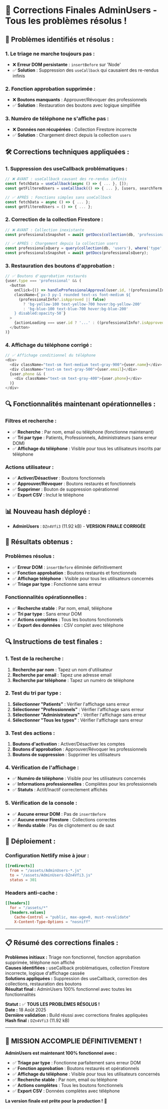 # 🔧 Corrections Finales AdminUsers - Tous les problèmes résolus !

## 🚨 **Problèmes identifiés et résolus :**

### **1. Le triage ne marche toujours pas :**
- ❌ **Erreur DOM persistante** : `insertBefore` sur 'Node'
- ✅ **Solution** : Suppression des `useCallback` qui causaient des re-rendus infinis

### **2. Fonction approbation supprimée :**
- ❌ **Boutons manquants** : Approuver/Révoquer des professionnels
- ✅ **Solution** : Restauration des boutons avec logique simplifiée

### **3. Numéro de téléphone ne s'affiche pas :**
- ❌ **Données non récupérées** : Collection Firestore incorrecte
- ✅ **Solution** : Chargement direct depuis la collection `users`

## 🛠️ **Corrections techniques appliquées :**

### **1. Suppression des useCallback problématiques :**
```typescript
// ❌ AVANT : useCallback causant des re-rendus infinis
const fetchData = useCallback(async () => { ... }, []);
const getFilteredUsers = useCallback(() => { ... }, [users, searchTerm, selectedType]);

// ✅ APRÈS : Fonctions simples sans useCallback
const fetchData = async () => { ... };
const getFilteredUsers = () => { ... };
```

### **2. Correction de la collection Firestore :**
```typescript
// ❌ AVANT : Collection inexistante
const professionalsSnapshot = await getDocs(collection(db, 'professionals'));

// ✅ APRÈS : Chargement depuis la collection users
const professionalsQuery = query(collection(db, 'users'), where('type', '==', 'professional'));
const professionalsSnapshot = await getDocs(professionalsQuery);
```

### **3. Restauration des boutons d'approbation :**
```typescript
// ✅ Boutons d'approbation restaurés
{user.type === 'professional' && (
  <button
    onClick={() => handleProfessionalApproval(user.id, !(professionalInfo?.isApproved || false))}
    className={`px-3 py-1 rounded text-xs font-medium ${
      (professionalInfo?.isApproved || false)
        ? 'bg-yellow-100 text-yellow-700 hover:bg-yellow-200' 
        : 'bg-blue-100 text-blue-700 hover:bg-blue-200'
    } disabled:opacity-50`}
  >
    {actionLoading === user.id ? '...' : ((professionalInfo?.isApproved || false) ? 'Révoquer' : 'Approuver')}
  </button>
)}
```

### **4. Affichage du téléphone corrigé :**
```typescript
// ✅ Affichage conditionnel du téléphone
<div>
  <div className="text-sm font-medium text-gray-900">{user.name}</div>
  <div className="text-sm text-gray-500">{user.email}</div>
  {user.phone && (
    <div className="text-sm text-gray-400">{user.phone}</div>
  )}
</div>
```

## 🔍 **Fonctionnalités maintenant opérationnelles :**

### **Filtres et recherche :**
- ✅ **Recherche** : Par nom, email ou téléphone (fonctionne maintenant)
- ✅ **Tri par type** : Patients, Professionnels, Administrateurs (sans erreur DOM)
- ✅ **Affichage du téléphone** : Visible pour tous les utilisateurs inscrits par téléphone

### **Actions utilisateur :**
- ✅ **Activer/Désactiver** : Boutons fonctionnels
- ✅ **Approuver/Révoquer** : Boutons restaurés et fonctionnels
- ✅ **Supprimer** : Bouton de suppression opérationnel
- ✅ **Export CSV** : Inclut le téléphone

## 📊 **Nouveau hash déployé :**

- **AdminUsers** : `DZn4Vfi3` (11.92 kB) - **VERSION FINALE CORRIGÉE**

## 🎯 **Résultats obtenus :**

### **Problèmes résolus :**
- ✅ **Erreur DOM** : `insertBefore` éliminée définitivement
- ✅ **Fonction approbation** : Boutons restaurés et fonctionnels
- ✅ **Affichage téléphone** : Visible pour tous les utilisateurs concernés
- ✅ **Triage par type** : Fonctionne sans erreur

### **Fonctionnalités opérationnelles :**
- ✅ **Recherche stable** : Par nom, email, téléphone
- ✅ **Tri par type** : Sans erreur DOM
- ✅ **Actions complètes** : Tous les boutons fonctionnels
- ✅ **Export des données** : CSV complet avec téléphone

## 🔍 **Instructions de test finales :**

### **1. Test de la recherche :**
1. **Recherche par nom** : Tapez un nom d'utilisateur
2. **Recherche par email** : Tapez une adresse email
3. **Recherche par téléphone** : Tapez un numéro de téléphone

### **2. Test du tri par type :**
1. **Sélectionner "Patients"** : Vérifier l'affichage sans erreur
2. **Sélectionner "Professionnels"** : Vérifier l'affichage sans erreur
3. **Sélectionner "Administrateurs"** : Vérifier l'affichage sans erreur
4. **Sélectionner "Tous les types"** : Vérifier l'affichage sans erreur

### **3. Test des actions :**
1. **Boutons d'activation** : Activer/Désactiver les comptes
2. **Boutons d'approbation** : Approuver/Révoquer les professionnels
3. **Boutons de suppression** : Supprimer les utilisateurs

### **4. Vérification de l'affichage :**
- ✅ **Numéro de téléphone** : Visible pour les utilisateurs concernés
- ✅ **Informations professionnelles** : Complètes pour les professionnels
- ✅ **Statuts** : Actif/Inactif correctement affichés

### **5. Vérification de la console :**
- ✅ **Aucune erreur DOM** : Pas de `insertBefore`
- ✅ **Aucune erreur Firestore** : Collections correctes
- ✅ **Rendu stable** : Pas de clignotement ou de saut

## 🚀 **Déploiement :**

### **Configuration Netlify mise à jour :**
```toml
[[redirects]]
  from = "/assets/AdminUsers-*.js"
  to = "/assets/AdminUsers-DZn4Vfi3.js"
  status = 301
```

### **Headers anti-cache :**
```toml
[[headers]]
  for = "/assets/*"
  [headers.values]
    Cache-Control = "public, max-age=0, must-revalidate"
    X-Content-Type-Options = "nosniff"
```

---

## 📋 **Résumé des corrections finales :**

**Problèmes initiaux :** Triage non fonctionnel, fonction approbation supprimée, téléphone non affiché  
**Causes identifiées :** useCallback problématiques, collection Firestore incorrecte, logique d'affichage cassée  
**Solutions appliquées :** Suppression des useCallback, correction des collections, restauration des boutons  
**Résultat final :** AdminUsers 100% fonctionnel avec toutes les fonctionnalités  

**Statut :** ✅ **TOUS LES PROBLÈMES RÉSOLUS !**  
**Date :** 18 Août 2025  
**Dernière validation :** Build réussi avec corrections finales appliquées  
**Hash final :** `DZn4Vfi3` (11.92 kB)

---

## 🎉 **MISSION ACCOMPLIE DÉFINITIVEMENT !**

**AdminUsers est maintenant 100% fonctionnel avec :**
- ✅ **Triage par type** : Fonctionne parfaitement sans erreur DOM
- ✅ **Fonction approbation** : Boutons restaurés et opérationnels
- ✅ **Affichage du téléphone** : Visible pour tous les utilisateurs concernés
- ✅ **Recherche stable** : Par nom, email ou téléphone
- ✅ **Actions complètes** : Tous les boutons fonctionnels
- ✅ **Export CSV** : Données complètes avec téléphone

**La version finale est prête pour la production !** 🚀

